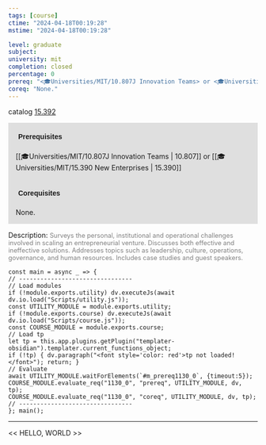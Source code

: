 ```yaml
---
tags: [course]
ctime: "2024-04-18T00:19:28"
mstime: "2024-04-18T00:19:28"

level: graduate
subject: 
university: mit
completion: closed
percentage: 0
prereq: "<🎓Universities/MIT/10.807J Innovation Teams> or <🎓Universities/MIT/15.390 New Enterprises>"
coreq: "None."
---
```


catalog [15.392](http://student.mit.edu/catalog/m15b.html#15.392)

<span style="display: block; padding: 15px; background-color: rgb(100, 100, 100, 0.2);"><font id="m_prereq1130_0" style="display: block; font-family: Arial, sans-serif; font-weight: bold; padding: 5px">Prerequisites</font><br><span id="prereq1130_0">[[🎓Universities/MIT/10.807J Innovation Teams | 10.807]] or [[🎓Universities/MIT/15.390 New Enterprises | 15.390]]</span></span>
<span style="display: block; padding: 15px; background-color: rgb(100, 100, 100, 0.2);"><font id="m_coreq1130_0" style="display: block; font-family: Arial, sans-serif; font-weight: bold; padding: 5px">Corequisites</font><br><span id="coreq1130_0">None.</span></span>

<font style="">Description:</font>
<font style="color: grey; font-size: 0.8rem;">Surveys the personal, institutional and operational challenges involved in scaling an entrepreneurial venture. Discusses both effective and ineffective solutions. Addresses topics such as leadership, culture, operations, governance, and human resources. Includes case studies and guest speakers.</font>

```dataviewjs
const main = async _ => {
// --------------------------------
// Load modules
if (!module.exports.utility) dv.executeJs(await dv.io.load("Scripts/utility.js"));
const UTILITY_MODULE = module.exports.utility;
if (!module.exports.course) dv.executeJs(await dv.io.load("Scripts/course.js"));
const COURSE_MODULE = module.exports.course;
// Load tp
let tp = this.app.plugins.getPlugin("templater-obsidian").templater.current_functions_object;
if (!tp) { dv.paragraph("<font style='color: red'>tp not loaded!</font>"); return; }
// Evaluate
await UTILITY_MODULE.waitForElements(`#m_prereq1130_0`, {timeout:5});
COURSE_MODULE.evaluate_req("1130_0", "prereq", UTILITY_MODULE, dv, tp);
COURSE_MODULE.evaluate_req("1130_0", "coreq", UTILITY_MODULE, dv, tp);
// --------------------------------
}; main();
```

---

<< HELLO, WORLD >>
